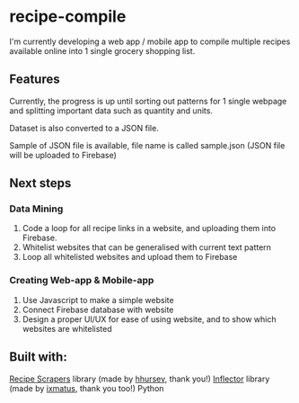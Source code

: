 # recipe-compile

I'm currently developing a web app / mobile app to compile multiple recipes available online into 1 single grocery shopping list. 

## Features
Currently, the progress is up until sorting out patterns for 1 single webpage and splitting important data such as quantity and units. 

Dataset is also converted to a JSON file.

Sample of JSON file is available, file name is called sample.json (JSON file will be uploaded to Firebase)

## Next steps

### Data Mining
1. Code a loop for all recipe links in a website, and uploading them into Firebase.
2. Whitelist websites that can be generalised with current text pattern
3. Loop all whitelisted websites and upload them to Firebase

### Creating Web-app & Mobile-app
1. Use Javascript to make a simple website
2. Connect Firebase database with website
3. Design a proper UI/UX for ease of using website, and to show which websites are whitelisted

## Built with:
[Recipe Scrapers](https://github.com/hhursev/recipe-scrapers) library (made by [hhursev](https://github.com/hhursev), thank you!)
[Inflector](https://github.com/ixmatus/inflector) library (made by [ixmatus](https://github.com/ixmatus), thank you too!)
Python 
